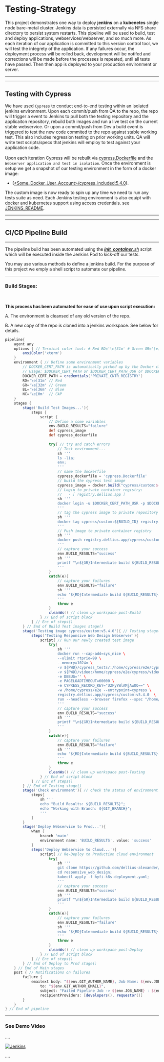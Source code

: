 # Testing-Strategy

This project demonstrates one way to deploy **jenkins** on a **kubenetes** single node bare-metal cluster. Jenkins data is persisted externally via NFS share directory to persist system restarts. This pipeline will be used to build, test and deploy applications, webservices/webserver, and so much more. As each iteration of our application is committed to this version control tool, we will test the integrety of the application. If any failures occur, the deployment process will be rolled back, development will be notifed and corrections will be made before the processes is repeated, until all tests have passed. Then then app is deployed to your production environment or server.

---
---
## Testing with Cypress
We have used `Cypress` to conduct end-to-end testing within an isolated jenkins environment. Upon each commit/push from QA to the repo, the repo will trigger a event to Jenkins to pull both the testing repository and the applicaiton repository, rebuild both images and run a live test on the current stable webservice. Or upon a commit/push from Dev a build event is triggered to test the new code commited to the repo against stable working test.  This also includes regression testing on prior working units. QA will write test scripts/specs that jenkins will employ to test against your application code.  
<br/>
Upon each iteration Cypress will be rebuilt via [cypress.Dockerfile](./cypress.Dockerfile) and the `Webserver application and test in isolation`.  Once the environment is setup we get a snapshot of our testing environment in the form of a docker image:
-  ([<Some_Docker_User_Account>/cypress_included:5.4.0](./cypress.Dockerfile)). 

The custom image is now ready to spin up any time we need to run any tests suite as need.  Each Jenkins testing environment is also equipt with docker and kubernetes support using access credentials.  see [JENKINS_README](./kubernetes/jenkins/JENKINS_READ.md). 

---
---

## CI/CD Pipeline Build
---
The pipeline build has been automated using the *[__init_container__.sh](./__init_container__.sh)* script which will be executed inside the Jenkins Pod to kick-off our tests.

You may use various methods to define a jenkins build. For the purpose of this project we emply a shell script to automate our pipeline.

---

### Build Stages:
<br/>

**This process has been automated for ease of use upon script execution:**
<br/>

A. The environment is cleansed of any old version of the repo. 

B. A new copy of the repo is cloned into a jenkins workspace.  See below for details.

```Groovy
pipeline{
    agent any
    options { // Terminal color tool: # Red RD='\e[31m' # Green GR='\e[32m' # Blue BL='\e[36m' $ Cap NC='\e[0m\n'
        ansiColor('xterm')
    }
    environment { // Define some environment variables
        // DOCKER_CERT_PATH is automatically picked up by the Docker client
        // Usage: $DOCKER_CERT_PATH or $DOCKER_CERT_PATH_USR or $DOCKER_CERT_PATH_PSW
        DOCKER_CERT_PATH = credentials('PRIVATE_CNTR_REGISTRY')
        RD='\e[31m' // Red
        GR='\e[32m' // Green
        BL='\e[36m' // Blue
        NC='\e[0m'  // CAP
    }
    stages {
        stage('Build Test Images...'){
            steps {
                script {
                    // Define a some variables
                    env.BUILD_RESULTS="failure"
                    def cypress_image
                    def cypress_dockerfile
                    
                    try{ // try and catch errors
                        // Test environment...
                        sh '''
                        ls -lia;
                        env;
                        '''
                        // name the dockerfile
                        cypress_dockerfile = 'cypress.Dockerfile'
                        // build the cypress test image
                        cypress_image = docker.build("cypress/custom:${env.BUILD_ID}", "-f ${cypress_dockerfile} .")
                        // Login to private container registry:
                        //   - [ registry.dellius.app ]                  
                        sh '''
                        docker login -u $DOCKER_CERT_PATH_USR -p $DOCKER_CERT_PATH_PSW registry.dellius.app;
                        '''
                        // tag the cypress image to private repository
                        sh '''
                        docker tag cypress/custom:${BUILD_ID} registry.dellius.app/cypress/custom:v5.4.0;
                        '''
                        // Push image to private container registry
                        sh '''
                        docker push registry.dellius.app/cypress/custom:v5.4.0;
                        '''
                        // capture your success
                        env.BUILD_RESULTS="success"
                        sh '''
                        printf "\n${GR}Intermediate build ${BUILD_RESULTS}......${NC}\n";
                        '''
                    }
                    catch(e){
                        // capture your failures
                        env.BUILD_RESULTS="failure"
                        sh '''
                        echo "${RD}Intermediate build ${BUILD_RESULTS}......${NC}";
                        '''
                        throw e
                    }
                    cleanWs() // clean up workspace post-Build
                } // End of script block
            } // Enc of steps()
        } // End of Build Test images stage()
        stage('Testing image cypress/custom:v5.4.0'){ // Testing stage()
            steps('Testing Responsive Web Design Webserver'){
                script{ // Run our newly created test image
                    try{
                        sh '''
                        docker run --cap-add=sys_nice \
                        --ulimit rtprio=99 \
                        --memory=1024m \
                        -v ${PWD}/cypress_tests/:/home/cypress/e2e/cypress/integration/cypress_tests \
                        -v ${PWD}/video:/home/cypress/e2e/cypress/videos/ \
                        -e DEBUG='' \
                        -e PAGELOADTIMEOUT=60000 \
                        -e CYPRESS_RECORD_KEY="U2FyYWlAMjAwOQ==" \
                        -w /home/cypress/e2e --entrypoint=cypress \
                        registry.dellius.app/cypress/custom:v5.4.0  \
                        run --headless --browser firefox --spec "/home/cypress/e2e/cypress/integration/*";
                        '''
                        // capture your success
                        env.BUILD_RESULTS="success"
                        sh '''
                        printf "\n${GR}Intermediate build ${BUILD_RESULTS}......${NC}\n";
                        '''
                    }
                    catch(e){
                        // capture your failures
                        env.BUILD_RESULTS="failure"
                        sh '''
                        echo "${RD}Intermediate build ${BUILD_RESULTS}......${NC}";
                        '''
                        throw e
                    }
                    cleanWs() // clean up workspace post-Testing
                } // End of script block
            } // Enc of steps()
        } // End of Testing stage()
        stage('Check environment'){ // check the status of environment variables
            steps{
                sh '''
                echo "Build Results: ${BUILD_RESULTS}";
                echo "Working with Branch: ${GIT_BRANCH}";
                '''
            }
        }
        stage('Deploy Webservice to Prod...'){
            when {
                branch 'main'
                environment name: 'BUILD_RESULTS', value: 'success'
            }
            steps('Deploy Webservice to Cloud...'){
                script{ // Re-Deploy to Production cloud environment
                    try{
                        sh '''
                        git clone https://github.com/dellius-alexander/responsive_web_design.git;
                        cd responsive_web_design;
                        kubectl apply -f hyfi-k8s-deployment.yaml;
                        '''
                        // capture your success
                        env.BUILD_RESULTS="success"
                        sh '''
                        printf "\n${GR}Intermediate build ${BUILD_RESULTS}......${NC}\n";
                        '''
                    }
                    catch(e){
                        // capture your failures
                        env.BUILD_RESULTS="failure"
                        sh '''
                        echo "${RD}Intermediate build ${BUILD_RESULTS}......${NC}";
                        '''
                        throw e
                    }
                    cleanWs() // clean up workspace post-Deploy
                } // End of script block
            } // Enc of steps()            
        } // End of Deploy to Prod stage()
    } // End of Main stages
    post { // Notifications on failures
        failure {
            emailext body: "${env.GIT_AUTHOR_NAME}, Job Name: ${env.JOB_NAME} : #${env.BUILD_NUMBER}  : Results URL: ${env.RUN_DISPLAY_URL}",
                to: "${env.GIT_AUTHOR_EMAIL}",
                subject: "Failed Pipeline Job -> ${env.JOB_NAME} : ${env.currentBuild.fullDisplayName} : Results -> ${env.currentBuild.currentResult}",
                recipientProviders: [developers(), requestor()]
        }
    }
} // End of pipeline
```

---
### <a id="demo-video">See Demo Video</a>
.... <!-- post content -->

[![Jenkins](media/screenshot_contact_sizing.png)](https://www.youtube.com/embed/jFOrcgQPZ1k "Jenkins")

.... <!-- post content -->
